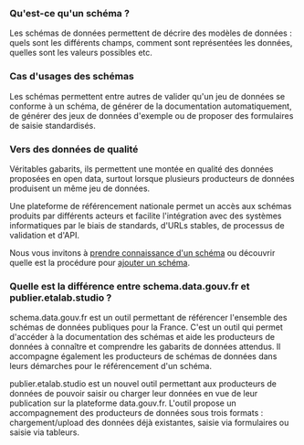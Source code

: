 <br />

### Qu'est-ce qu'un schéma ?
Les schémas de données permettent de décrire des modèles de données : quels sont les différents champs, comment sont représentées les données, quelles sont les valeurs possibles etc.

### Cas d'usages des schémas
Les schémas permettent entre autres de valider qu'un jeu de données se conforme à un schéma, de générer de la documentation automatiquement, de générer des jeux de données d'exemple ou de proposer des formulaires de saisie standardisés.

### Vers des données de qualité
Véritables gabarits, ils permettent une montée en qualité des données proposées en open data, surtout lorsque plusieurs producteurs de données produisent un même jeu de données.

Une plateforme de référencement nationale permet un accès aux schémas produits par différents acteurs et facilite l'intégration avec des systèmes informatiques par le biais de standards, d'URLs stables, de processus de validation et d'API.

Nous vous invitons à [prendre connaissance d'un schéma](/etalab/schema-irve/latest.html) ou découvrir quelle est la procédure pour [ajouter un schéma](http://schema.data.gouv.fr/contribuer.html).

### Quelle est la différence entre schema.data.gouv.fr et publier.etalab.studio ?

schema.data.gouv.fr est un outil permettant de référencer l'ensemble des schémas de données publiques pour la France. C'est un outil qui permet d'accéder à la documentation des schémas et aide les producteurs de données à connaître et comprendre les gabarits de données attendus. Il accompagne également les producteurs de schémas de données dans leurs démarches pour le référencement d'un schéma.

publier.etalab.studio est un nouvel outil permettant aux producteurs de données de pouvoir saisir ou charger leur données en vue de leur publication sur la plateforme data.gouv.fr. L'outil propose un accompagnement des producteurs de données sous trois formats : chargement/upload des données déjà existantes, saisie via formulaires ou saisie via tableurs.
